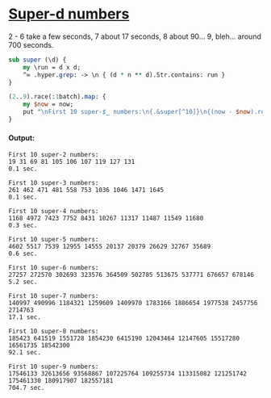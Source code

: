 [1]: https://rosettacode.org/wiki/Super-d_numbers

# [Super-d numbers][1]





2 - 6 take a few seconds, 7 about 17 seconds, 8 about 90... 9, bleh... around 700 seconds.

```perl
sub super (\d) {
    my \run = d x d;
    ^∞ .hyper.grep: -> \n { (d * n ** d).Str.contains: run }
}

(2..9).race(:1batch).map: {
    my $now = now;
    put "\nFirst 10 super-$_ numbers:\n{.&super[^10]}\n{(now - $now).round(.1)} sec."
}
```

#### Output:
```
First 10 super-2 numbers:
19 31 69 81 105 106 107 119 127 131
0.1 sec.

First 10 super-3 numbers:
261 462 471 481 558 753 1036 1046 1471 1645
0.1 sec.

First 10 super-4 numbers:
1168 4972 7423 7752 8431 10267 11317 11487 11549 11680
0.3 sec.

First 10 super-5 numbers:
4602 5517 7539 12955 14555 20137 20379 26629 32767 35689
0.6 sec.

First 10 super-6 numbers:
27257 272570 302693 323576 364509 502785 513675 537771 676657 678146
5.2 sec.

First 10 super-7 numbers:
140997 490996 1184321 1259609 1409970 1783166 1886654 1977538 2457756 2714763
17.1 sec.

First 10 super-8 numbers:
185423 641519 1551728 1854230 6415190 12043464 12147605 15517280 16561735 18542300
92.1 sec.

First 10 super-9 numbers:
17546133 32613656 93568867 107225764 109255734 113315082 121251742 175461330 180917907 182557181
704.7 sec.
```
